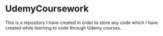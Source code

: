 # UdemyCoursework

This is a repository I have created in order to store any code which I have created while learning to code through Udemy courses.
